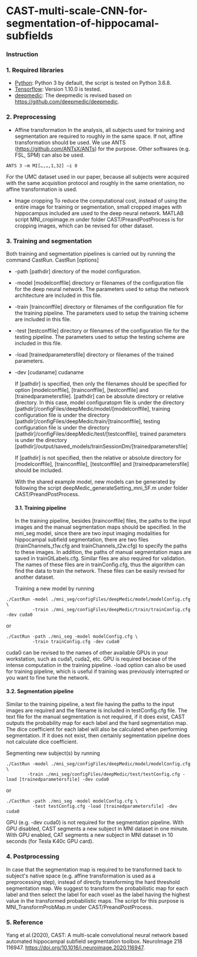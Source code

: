 CAST-multi-scale-CNN-for-segmentation-of-hippocamal-subfields
===============================================================
### Instruction

### 1. Required libraries
- [Python](https://www.python.org/downloads/): Python 3 by default, the script is tested on Python 3.6.8.
- [Tensorflow](https://www.https://www.tensorflow.org/): Version 1.10.0 is tested.
- [deepmedic](https://github.com/pipiyang/CAST/tree/master/deepmedic): The deepmedic is revised based on https://github.com/deepmedic/deepmedic.
### 2. Preprocessing
* Affine transformation
In the analysis, all subjects used for training and segmentation are required to roughly in the same space. If not, affine transformation should be used. We use ANTS (https://github.com/ANTsX/ANTs) for the purpose. Other softwares (e.g. FSL, SPM) can also be used.
```cshell
ANTS 3 –m MI[…,…,1,32] –i 0
```
For the UMC dataset used in our paper, because all subjects were acquired with the same acquistion protocol and roughly in the same orientation, no affine transformation is used.
* Image cropping
To reduce the computational cost, instead of using the entire image for training or segmentation, small cropped images with hippocampus included are used to the deep neural network. MATLAB script MNI_cropimage.m under folder CAST/PreandPostProcess is for cropping images, which can be revised for other dataset.
### 3. Training and segmentation
Both training and segmentation pipelines is carried out by running the command CastRun.
CastRun [options]
* -path [pathdir] 
  directory of the model configuration. 
* -model [modelconffile] 
  directory or filenames of the configuration file for the deep neural network. The parameters used to setup the network architecture are included in this file.
* -train [trainconffile] 
  directory or filenames of the configuration file for the training pipeline. The parameters used to setup the training scheme are included in this file.
* -test [testconffile]
  directory or filenames of the configuration file for the testing pipeline. The parameters used to setup the testing scheme are included in this file.
* -load [trainedparametersfile]
  directory or filenames of the trained parameters.
* -dev [cudaname]
  cudaname
  
  If [pathdir] is specified, then only the filenames should be specified for option [modelconffile], [trainconffile], [testconffile] and [trainedparametersfile]. [pathdir] can be absolute directory or relative directory. In this case, model configuratopm file is under the directory [pathdir]/configFiles/deepMedic/model/[modelconffile], training configuration file is under the directory [pathdir]/configFiles/deepMedic/train/[trainconffile], testing configuration file is under the directory [pathdir]/configFiles/deepMedic/test/[testconffile], trained parameters is under the directory [pathdir]/output/saved_models/trainSessionDm/[trainedparametersfile]
  
  If [pathdir] is not specified, then the relative or absolute directory for [modelconffile], [trainconffile], [testconffile] and [trainedparametersfile] should be included.
  
  With the shared example model, new models can be generated by following the script deepMedic_generateSetting_mni_5F.m under folder CAST/PreandPostProcess.
  #### 3.1. Training pipeline
  
  In the training pipeline, besides [trainconffile] files, the paths to the input images and the manual segmentation maps should be specified. In the mni_seg model, since there are two input imaging modalities for hippocampal subfield segmentation, there are two files (trainChannels_t1w.cfg and trainChannels_t2w.cfg) to specify the paths to these images. In addition, the paths of manual segmentation maps are saved in trainGtLabels.cfg. Similar files are also required for validation. The names of these files are in trainConfig.cfg, thus the algorithm can find the data to train the network. These files can be easily revised for another dataset. 
  
  Training a new model by running 
```cshell
./CastRun -model ./mni_seg/configFiles/deepMedic/model/modelConfig.cfg \
          -train ./mni_seg/configFiles/deepMedic/train/trainConfig.cfg -dev cuda0
```
or
```cshell
./CastRun -path ./mni_seg -model modelConfig.cfg \
          -train trainConfig.cfg -dev cuda0
```
cuda0 can be revised to the names of other available GPUs in your workstation, such as cuda1, cuda2, etc. GPU is required becase of the intense computation in the training pipeline.
-load option can also be used for training pipeline, which is useful if training was previously interrupted or you want to fine tune the network. 

  #### 3.2. Segmentation pipeline
  Similar to the training pipeline, a text file having the paths to the input images are required and the filename is included in testConfig.cfg file. The text file for the manual segmentation is not required, if it does exist, CAST outputs the probability map for each label and the hard segmentation map. The dice coefficient for each label will also be calculated when performing segmentation. If it does not exist, then certainly  segmentation pipeline does not calculate dice coefficient.
  
  Segmenting new subject(s) by running
  ```cshell
./CastRun -model ./mni_seg/configFiles/deepMedic/model/modelConfig.cfg \
          -train ./mni_seg/configFiles/deepMedic/test/testConfig.cfg -load [trainedparametersfile] -dev cuda0
```
or
```cshell
./CastRun -path ./mni_seg -model modelConfig.cfg \
          -test testConfig.cfg -load [trainedparametersfile] -dev cuda0
```
  GPU (e.g. -dev cuda0) is not required for the segmentation pipeline. With GPU disabled, CAST segments a new subject in MNI dataset in one minute. With GPU enabled, CAT segments a new subject in MNI dataset in 10 seconds (for Tesla K40c GPU card). 
### 4. Postprocessing
In case that the segmentation map is required to be transformed back to subject's native space (e.g. affine transformation is used as a preprocessing step), instead of directly transforming the hard threshold segmentation map. We suggest to transform the probabilistic map for each label and then select the label for each voxel as the label having the highest value in the transformed probabilistic maps. The script for this purpose is MNI_TransformProbMap.m under CAST/PreandPostProcess.
### 5. Reference
Yang et al.(2020), CAST: A multi-scale convolutional neural network based automated hippocampal subfield segmentation toolbox. NeuroImage 218 116947. https://doi.org/10.1016/j.neuroimage.2020.116947.
